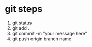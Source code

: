 # git steps

1. git status
2. git add .
3. git commit -m "your message here"
4. git push origin branch name
